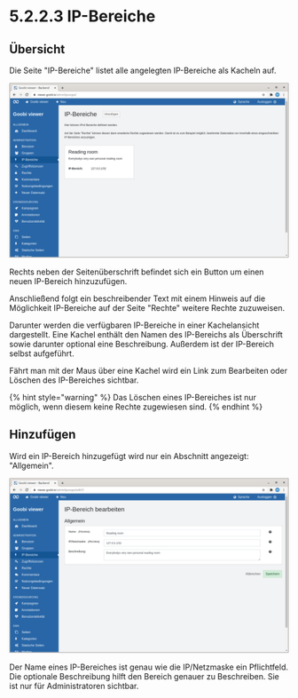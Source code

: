 # 5.2.2.3 IP-Bereiche

## Übersicht

Die Seite "IP-Bereiche" listet alle angelegten IP-Bereiche als Kacheln auf.

![&#xDC;bersicht der angelegten IP-Bereiche](../../../.gitbook/assets/5.2.3_de_ipbereiche.png)

Rechts neben der Seitenüberschrift befindet sich ein Button um einen neuen IP-Bereich hinzuzufügen.

Anschließend folgt ein beschreibender Text mit einem Hinweis auf die Möglichkeit IP-Bereiche auf der Seite "Rechte" weitere Rechte zuzuweisen.

Darunter werden die verfügbaren IP-Bereiche in einer Kachelansicht dargestellt. Eine Kachel enthält den Namen des IP-Bereichs als Überschrift sowie darunter optional eine Beschreibung. Außerdem ist der IP-Bereich selbst aufgeführt.

Fährt man mit der Maus über eine Kachel wird ein Link zum Bearbeiten oder Löschen des IP-Bereiches sichtbar.

{% hint style="warning" %}
Das Löschen eines IP-Bereiches ist nur möglich, wenn diesem keine Rechte zugewiesen sind. 
{% endhint %}

## Hinzufügen

Wird ein IP-Bereich hinzugefügt wird nur ein Abschnitt angezeigt: "Allgemein".

![Der Abschnitt &quot;Allgemein&quot;](../../../.gitbook/assets/5.2.3_de_bearbeiten.png)

Der Name eines IP-Bereiches ist genau wie die IP/Netzmaske ein Pflichtfeld. Die optionale Beschreibung hilft den Bereich genauer zu Beschreiben. Sie ist nur für Administratoren sichtbar.

